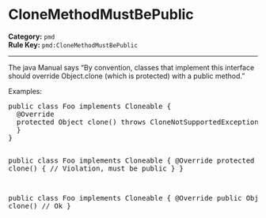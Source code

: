 
# CloneMethodMustBePublic
**Category:** `pmd`<br/>
**Rule Key:** `pmd:CloneMethodMustBePublic`<br/>


-----

<p>
  The java Manual says “By convention, classes that implement this interface should override Object.clone (which is
  protected) with a public method.”
</p>

<p>Examples:</p>
<pre>
public class Foo implements Cloneable {
  @Override
  protected Object clone() throws CloneNotSupportedException { // Violation, must be public
  }
}

public class Foo implements Cloneable {
  @Override
  protected Foo clone() { // Violation, must be public
  }
}

public class Foo implements Cloneable {
  @Override
  public Object clone() // Ok
}
</pre>

